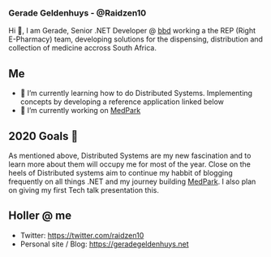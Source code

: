 ### Gerade Geldenhuys - @Raidzen10

Hi 👋, I am Gerade, Senior .NET Developer @ [bbd](https://bbdsoftware.com/) working a the REP (Right E-Pharmacy) team, developing solutions for the dispensing, distribution and collection of medicine accross South Africa.

## Me
- 🌱 I’m currently learning how to do Distributed Systems. Implementing concepts by developing a reference application linked below
- 🔭 I’m currently working on [MedPark](https://github.com/Med-Park)

## 2020 Goals :dart:
As mentioned above, Distributed Systems are my new fascination and to learn more about them will occupy me for most of the year. Close on the heels of Distributed systems  aim to continue my habbit of blogging frequently on all things .NET and my journey building [MedPark](https://github.com/Med-Park). I also plan on giving my first Tech talk presentation this.

## Holler @ me
- Twitter: https://twitter.com/raidzen10
- Personal site / Blog: https://geradegeldenhuys.net
